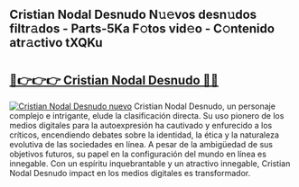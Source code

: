 ## Cristian Nodal Desnudo N𝚞𝚎vos desn𝚞dos filtr𝚊dos - Parts-5Ka F𝚘tos vid𝚎o - C𝚘ntenido atr𝚊ctivo tXQKu

# <h2><a href="http://mb49x6.tromn.icu/?c=Cristian+Nodal+Desnudo">🔗👉👉👉 Cristian Nodal Desnudo 🔗🔗</a></h2>

[![Cristian Nodal Desnudo nuevo](https://i.imgur.com/pEAQMta.gif)](http://mb49x6.tromn.icu/?c=Cristian+Nodal+Desnudo)
Cristian Nodal Desnudo, un personaje complejo e intrigante, elude la clasificación directa. Su uso pionero de los medios digitales para la autoexpresión ha cautivado y enfurecido a los críticos, encendiendo debates sobre la identidad, la ética y la naturaleza evolutiva de las sociedades en línea. A pesar de la ambigüedad de sus objetivos futuros, su papel en la configuración del mundo en línea es innegable. Con un espíritu inquebrantable y un atractivo innegable, Cristian Nodal Desnudo impact en los medios digitales es transformador.
